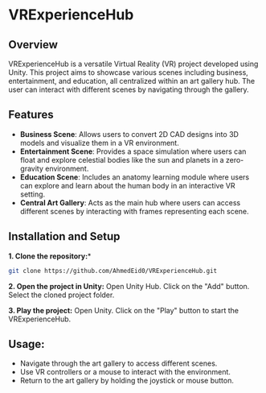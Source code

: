# VRExperienceHub

## Overview

VRExperienceHub is a versatile Virtual Reality (VR) project developed using Unity. This project aims to showcase various scenes including business, entertainment, and education, all centralized within an art gallery hub. The user can interact with different scenes by navigating through the gallery.

## Features

- **Business Scene**: Allows users to convert 2D CAD designs into 3D models and visualize them in a VR environment.
- **Entertainment Scene**: Provides a space simulation where users can float and explore celestial bodies like the sun and planets in a zero-gravity environment.
- **Education Scene**: Includes an anatomy learning module where users can explore and learn about the human body in an interactive VR setting.
- **Central Art Gallery**: Acts as the main hub where users can access different scenes by interacting with frames representing each scene.

## Installation and Setup

**1. Clone the repository:***
   ```bash
   git clone https://github.com/AhmedEid0/VRExperienceHub.git
   ```
**2. Open the project in Unity:**
Open Unity Hub.
Click on the "Add" button.
Select the cloned project folder.

**3. Play the project:**
Open Unity.
Click on the "Play" button to start the VRExperienceHub.

## Usage:
- Navigate through the art gallery to access different scenes.
- Use VR controllers or a mouse to interact with the environment.
- Return to the art gallery by holding the joystick or mouse button.
